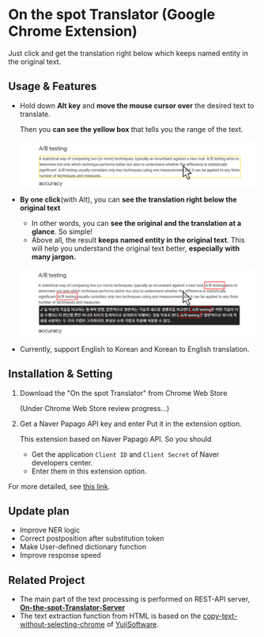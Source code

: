 # On the spot Translator (Google Chrome Extension)

Just click and get the translation right below which keeps named entity in the original text.

## Usage & Features

- Hold down **Alt key** and **move the mouse cursor over** the desired text to translate.
	
	Then you **can see the yellow box** that tells you the range of the text.
	
	![image-20210224155925479](images/image-20210224155925479.png)

- **By one click**(with Alt), you can **see the translation right below the original text** 

  - In other words, you can **see the original and the translation at a glance**. So simple!
  - Above all, the result **keeps named entity in the original text**.
    This will help you understand the original text better, **especially with many jargon.**

  ![image-20210224160037537](images/image-20210224160037537.png)

- Currently, support English to Korean and Korean to English translation.

## Installation & Setting

1. Download the "On the spot Translator" from Chrome Web Store

   (Under Chrome Web Store review progress...)

2. Get a Naver Papago API key and enter Put it in the extension option.

   This extension based on Naver Papago API. So you should
   
   - Get the application `Client ID` and `Client Secret` of Naver developers center.
   - Enter them in this extension option.

For more detailed, see [this link](https://www.notion.so/uoneway/On-the-spot-Translator-1826d87aa2d845d093793cee0ca11b29).


## Update plan

- Improve NER logic
- Correct postposition after substitution token
- Make User-defined dictionary function
- Improve response speed

## Related Project

- The main part of the text processing is performed on REST-API server, **[ On-the-spot-Translator-Server](https://github.com/uoneway/On-the-spot-Translator-Server)**
- The text extraction function from HTML is based on the [copy-text-without-selecting-chrome](https://github.com/YujiSoftware/copy-text-without-selecting-chrome) of [YujiSoftware](https://github.com/YujiSoftware). 